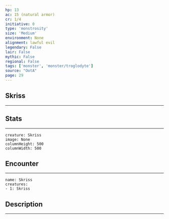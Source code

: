 ```yaml
---
hp: 13
ac: 15 (natural armor)
cr: 1/4
initiative: 0
type: 'monstrosity'    
size: 'Medium'
environment: None
alignment: lawful evil
legendary: False
lair: False
mythic: False
regional: False
tags: ['monster', 'monster/troglodyte']
source: "OotA"
page: 29
---
```


## Skriss
---



## Stats
---

```statblock
creature: Skriss
image: None
columnHeight: 500
columnWidth: 500
```

## Encounter
---

```encounter-table
name: Skriss
creatures:
- 1: Skriss
```

## Description
---




